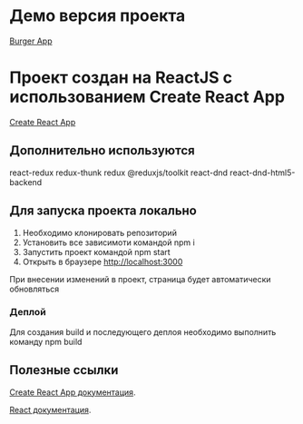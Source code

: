 # Демо версия проекта
[Burger App](https://alekseikrutetskii.github.io/react-burger/)

# Проект создан на ReactJS с использованием Create React App

[Create React App](https://github.com/facebook/create-react-app)

## Дополнительно используются 

react-redux redux-thunk redux @reduxjs/toolkit react-dnd react-dnd-html5-backend  

## Для запуска проекта локально

1. Необходимо клонировать репозиторий
2. Установить все зависимоти командой npm i
3. Запустить проект командой npm start
4. Открыть в браузере [http://localhost:3000](http://localhost:3000)

При внесении изменений в проект, страница будет автоматически обновляться

### Деплой

Для создания build и последующего деплоя необходимо выполнить команду npm build

## Полезные ссылки

[Create React App документация](https://facebook.github.io/create-react-app/docs/getting-started).

[React документация](https://reactjs.org/).
